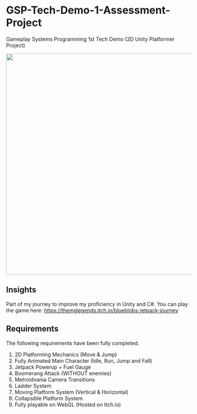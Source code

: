 # GSP-Tech-Demo-1-Assessment-Project
Gameplay Systems Programming 1st Tech Demo (2D Unity Platformer Project)

[<p align="center"><img src="https://img.youtube.com/vi/3kQwceWMYOY/hqdefault.jpg" width="800" height="600"/></p>](https://www.youtube.com/embed/3kQwceWMYOY)

## Insights

Part of my journey to improve my proficiency in Unity and C#. You can play the game here:
https://themglegends.itch.io/blueblobs-jetpack-journey

## Requirements

The following requirements have been fully completed.

1. 2D Platforming Mechanics (Move & Jump)
2. Fully Animated Main Character (Idle, Run, Jump and Fall)
3. Jetpack Powerup + Fuel Gauge
4. Boomerang Attack (WITHOUT enemies)
5. Metroidvania Camera Transitions
6. Ladder System
7. Moving Platform System (Vertical & Horizontal)
8. Collapsible Platform System
9. Fully playable on WebGL (Hosted on Itch.io)
